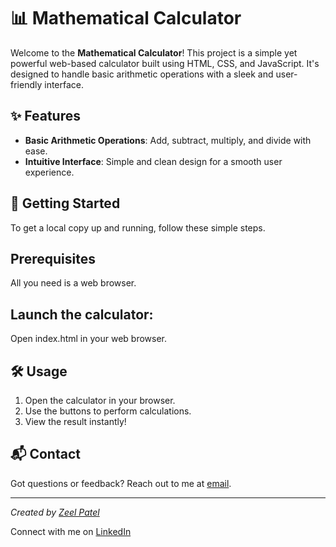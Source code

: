 # 📊 Mathematical Calculator

Welcome to the **Mathematical Calculator**! This project is a simple yet powerful web-based calculator built using HTML, CSS, and JavaScript. It's designed to handle basic arithmetic operations with a sleek and user-friendly interface.

## ✨ Features

- **Basic Arithmetic Operations**: Add, subtract, multiply, and divide with ease.
- **Intuitive Interface**: Simple and clean design for a smooth user experience.

## 🚀 Getting Started

To get a local copy up and running, follow these simple steps.

## Prerequisites

All you need is a web browser.

## Launch the calculator:

Open index.html in your web browser.

## 🛠️ Usage
1. Open the calculator in your browser.
2. Use the buttons to perform calculations.
3. View the result instantly!

## 📬 Contact

Got questions or feedback? Reach out to me at [email](mailto:zeelp2026@gmail.com).

---

*Created by [Zeel Patel](https://github.com/Zeel200)*

Connect with me on [LinkedIn](https://www.linkedin.com/in/zeelpatel03/)
